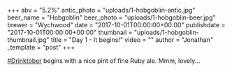 +++
abv = "5.2%"
antic_photo = "uploads/1-hobgoblin-antic.jpg"
beer_name = "Hobgoblin"
beer_photo = "uploads/1-hobgoblin-beer.jpg"
brewer = "Wychwood"
date = "2017-10-01T00:00:00+00:00"
publishdate = "2017-10-01T00:00:00+00:00"
thumbnail = "uploads/1-hobgoblin-thumbnail.jpg"
title = "Day 1 - It begins!"
video = ""
author = "Jonathan"
_template = "post"
+++

[#Drinktober](https://www.facebook.com/hashtag/drinktober?epa=HASHTAG) begins with a nice pint of fine Ruby ale. Mmm, lovely...
